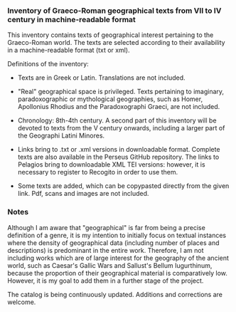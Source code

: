 ### Inventory of Graeco-Roman geographical texts from VII to IV century in machine-readable format

This inventory contains texts of geographical interest pertaining to the Graeco-Roman world. The texts are selected according to their availability in a machine-readable format (txt or xml). 

Definitions of the inventory: 

- Texts are in Greek or Latin. Translations are not included. 

- "Real" geographical space is privileged. Texts pertaining to imaginary, paradoxographic or mythological geographies, such as Homer, Apollonius Rhodius and the Paradoxographi Graeci, are not included. 

- Chronology: 8th-4th century. A second part of this inventory will be devoted to texts from the V century onwards, including a larger part of the Geographi Latini Minores. 

- Links bring to .txt or .xml versions in downloadable format. Complete texts are also available in the Perseus GitHub repository. The links to Pelagios bring to downloadable XML TEI versions: however, it is necessary to register to Recogito in order to use them. 

- Some texts are added, which can be copypasted directly from the given link. Pdf, scans and images are not included. 

### Notes

Although I am aware that "geographical" is far from being a precise definition of a genre, it is my intention to initially focus on textual instances where the density of geographical data (including number of places and descriptions) is predominant in the entire work. Therefore, I am not including works which are of large interest for the geography of the ancient world, such as Caesar's Gallic Wars and Sallust's Bellum Iugurthinum, because the proportion of their geographical material is comparatively low. However, it is my goal to add them in a further stage of the project.   
  
The catalog is being continuously updated. Additions and corrections are welcome.   
  

